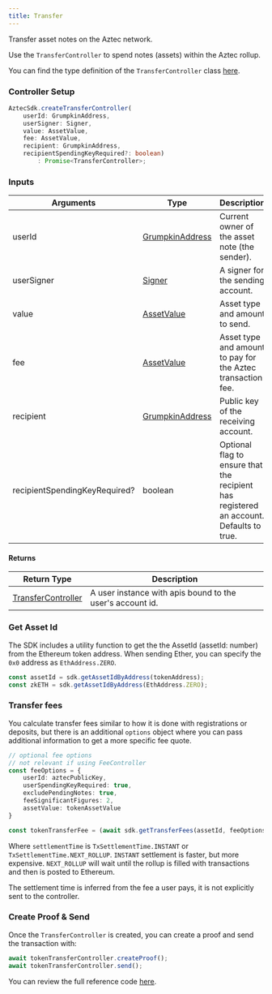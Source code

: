 ```yaml
---
title: Transfer
---
```


Transfer asset notes on the Aztec network.

Use the `TransferController` to spend notes (assets) within the Aztec rollup.

You can find the type definition of the `TransferController` class [here](../types/sdk/TransferController).

### Controller Setup

```ts
AztecSdk.createTransferController(
    userId: GrumpkinAddress, 
    userSigner: Signer, 
    value: AssetValue, 
    fee: AssetValue, 
    recipient: GrumpkinAddress, 
    recipientSpendingKeyRequired?: boolean)
        : Promise<TransferController>;
```

### Inputs

| Arguments | Type | Description |
| --------- | ---- | ----------- |
| userId | [GrumpkinAddress](../types/barretenberg/GrumpkinAddress) | Current owner of the asset note (the sender). |
| userSigner | [Signer](../types/sdk/Signer) | A signer for the sending account. |
| value | [AssetValue](../types/barretenberg/AssetValue) | Asset type and amount to send. |
| fee | [AssetValue](../types/barretenberg/AssetValue) | Asset type and amount to pay for the Aztec transaction fee. |
| recipient | [GrumpkinAddress](../types/barretenberg/GrumpkinAddress) | Public key of the receiving account. |
| recipientSpendingKeyRequired? | boolean | Optional flag to ensure that the recipient has registered an account. Defaults to true. |

#### Returns

| Return Type | Description |
| --------- | ----------- |
| [TransferController](../types/sdk/TransferController) | A user instance with apis bound to the user's account id. |

### Get Asset Id

The SDK includes a utility function to get the the AssetId (assetId: number) from the Ethereum token address. When sending Ether, you can specify the `0x0` address as `EthAddress.ZERO`.

```ts
const assetId = sdk.getAssetIdByAddress(tokenAddress);
const zkETH = sdk.getAssetIdByAddress(EthAddress.ZERO);
```

### Transfer fees

You calculate transfer fees similar to how it is done with registrations or deposits, but there is an additional `options` object where you can pass additional information to get a more specific fee quote.

```ts
// optional fee options
// not relevant if using FeeController
const feeOptions = {
    userId: aztecPublicKey,
    userSpendingKeyRequired: true,
    excludePendingNotes: true,
    feeSignificantFigures: 2,
    assetValue: tokenAssetValue
}

const tokenTransferFee = (await sdk.getTransferFees(assetId, feeOptions))[settlementTime];
```

Where `settlementTime` is `TxSettlementTime.INSTANT` or `TxSettlementTime.NEXT_ROLLUP`. `INSTANT` settlement is faster, but more expensive. `NEXT_ROLLUP` will wait until the rollup is filled with transactions and then is posted to Ethereum.

The settlement time is inferred from the fee a user pays, it is not explicitly sent to the controller.

### Create Proof & Send

Once the `TransferController` is created, you can create a proof and send the transaction with:

```ts
await tokenTransferController.createProof();
await tokenTransferController.send();
```

You can review the full reference code [here](https://github.com/critesjosh/aztec-sdk-starter/blob/mainnet-fork/src/latest/transferNotes.ts).
